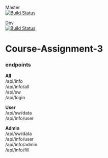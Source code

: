 Master  
[![Build Status](https://travis-ci.org/cph-ms782/Course-Assignment-3_Backend.svg?branch=master)](https://travis-ci.org/cph-ms782/Course-Assignment-3_Backend)  

Dev  
[![Build Status](https://travis-ci.org/cph-ms782/Course-Assignment-3_Backend.svg?branch=dev)](https://travis-ci.org/cph-ms782/Course-Assignment-3_Backend)  

# Course-Assignment-3  


### endpoints  

**All**  
/api/info  
/api/info/all  
/api/sw  
/api/login  

**User**  
/api/sw/data  
/api/info/user  

**Admin**  
/api/sw/data  
/api/info/user  
/api/info/admin  
/api/info/fill  
